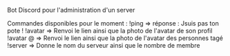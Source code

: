 Bot Discord pour l'administration d'un server

Commandes disponibles pour le moment :
!ping => réponse : Jsuis pas ton pote !
!avatar => Renvoi le lien ainsi que la photo de l'avatar de son profil
!avatar @ => Renvoi le lien ainsi que la photo de l'avatar des personnes tagé
!server => Donne le nom du serveur ainsi que le nombre de membre
